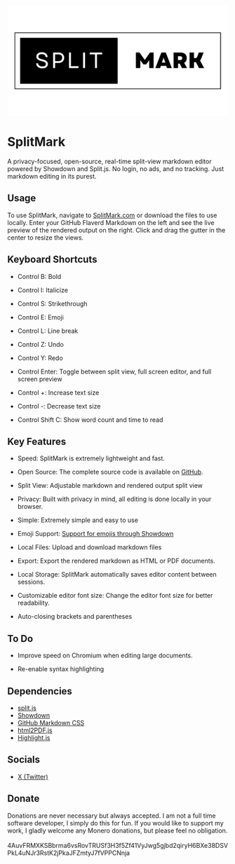 ![SplitMark Logo](images/githubpreview.png)

# SplitMark

A privacy-focused, open-source, real-time split-view markdown editor powered by Showdown and Split.js. No login, no ads, and no tracking. Just markdown editing in its purest.

## Usage
To use SplitMark, navigate to [SplitMark.com](https://splitmark.com) or download the files to use locally.
Enter your GitHub Flaverd Markdown on the left and see the live preview of the rendered output on the right. Click and drag the gutter in the center to resize the views.

## Keyboard Shortcuts

* Control B: Bold

* Control I: Italicize

* Control S: Strikethrough

* Control E: Emoji

* Control L: Line break

* Control Z: Undo

* Control Y: Redo

* Control Enter: Toggle between split view, full screen editor, and full screen preview

* Control +: Increase text size

* Control -: Decrease text size

* Control Shift C: Show word count and time to read

## Key Features 
* Speed: SplitMark is extremely lightweight and fast.

* Open Source: The complete source code is available on [GitHub](https://github.com/Clevis22/SplitMark).

* Split View: Adjustable markdown and rendered output split view

* Privacy: Built with privacy in mind, all editing is done locally in your browser.

* Simple: Extremely simple and easy to use

* Emoji Support: [Support for emojis through Showdown](https://github.com/showdownjs/showdown/wiki/Emojis#introduction)

* Local Files: Upload and download markdown files

* Export: Export the rendered markdown as HTML or PDF documents.

* Local Storage: SplitMark automatically saves editor content between sessions.

* Customizable editor font size: Change the editor font size for better readability.

* Auto-closing brackets and parentheses

## To Do

* Improve speed on Chromium when editing large documents.
  
* Re-enable syntax highlighting

## Dependencies
* [split.js](https://github.com/splitrb/split.js?files=1)
* [Showdown](https://showdownjs.com/)
* [GitHub Markdown CSS](https://github.com/sindresorhus/github-markdown-css)
* [html2PDF.js](https://ekoopmans.github.io/html2pdf.js/)
* [Highlight.js](https://highlightjs.org/)

## Socials
* [X (Twitter)](https://twitter.com/splitmark1)

## Donate
Donations are never necessary but always accepted. I am not a full time software developer, I simply do this for fun. If you would like to support my work, I gladly welcome any Monero donations, but please feel no obligation.<br><br>4AuvFRMXKSBbrma6vsRovTRUSf3H3f5Zf41VyJwg5gjbd2qiryH6BXe38DSVPkL4uNJr3RstK2jPkaJFZmtyJ7fVPPCNnja